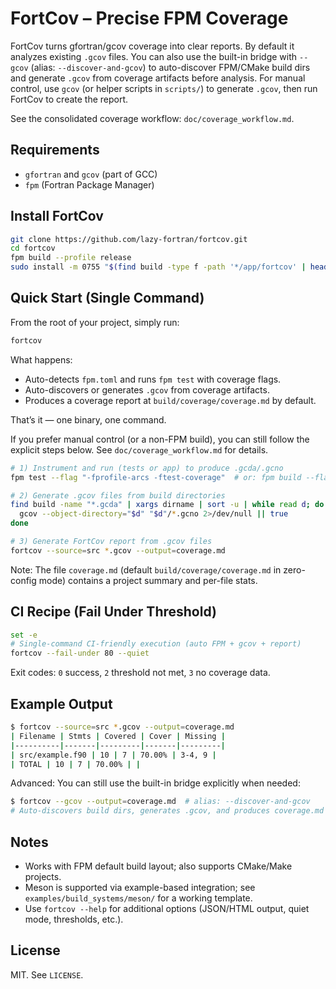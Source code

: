 # FortCov – Precise FPM Coverage

FortCov turns gfortran/gcov coverage into clear reports. By default it analyzes
existing `.gcov` files. You can also use the built-in bridge with `--gcov`
(alias: `--discover-and-gcov`) to auto-discover FPM/CMake build dirs and
generate `.gcov` from coverage artifacts before analysis. For manual control,
use `gcov` (or helper scripts in `scripts/`) to generate `.gcov`, then run
FortCov to create the report.

See the consolidated coverage workflow: `doc/coverage_workflow.md`.

## Requirements

- `gfortran` and `gcov` (part of GCC)
- `fpm` (Fortran Package Manager)

## Install FortCov

```bash
git clone https://github.com/lazy-fortran/fortcov.git
cd fortcov
fpm build --profile release
sudo install -m 0755 "$(find build -type f -path '*/app/fortcov' | head -n1)" /usr/local/bin/fortcov
```

## Quick Start (Single Command)

From the root of your project, simply run:

```bash
fortcov
```

What happens:
- Auto-detects `fpm.toml` and runs `fpm test` with coverage flags.
- Auto-discovers or generates `.gcov` from coverage artifacts.
- Produces a coverage report at `build/coverage/coverage.md` by default.

That’s it — one binary, one command.

If you prefer manual control (or a non-FPM build), you can still follow the
explicit steps below. See `doc/coverage_workflow.md` for details.

```bash
# 1) Instrument and run (tests or app) to produce .gcda/.gcno
fpm test --flag "-fprofile-arcs -ftest-coverage"  # or: fpm build --flag ... && ./build/gfortran_*/app/your_app ...

# 2) Generate .gcov files from build directories
find build -name "*.gcda" | xargs dirname | sort -u | while read d; do
  gcov --object-directory="$d" "$d"/*.gcno 2>/dev/null || true
done

# 3) Generate FortCov report from .gcov files
fortcov --source=src *.gcov --output=coverage.md
```

Note: The file `coverage.md` (default `build/coverage/coverage.md` in
zero-config mode) contains a project summary and per-file stats.

## CI Recipe (Fail Under Threshold)

```bash
set -e
# Single-command CI-friendly execution (auto FPM + gcov + report)
fortcov --fail-under 80 --quiet
```

Exit codes: `0` success, `2` threshold not met, `3` no coverage data.

## Example Output

```bash
$ fortcov --source=src *.gcov --output=coverage.md
| Filename | Stmts | Covered | Cover | Missing |
|----------|-------|---------|-------|---------|
| src/example.f90 | 10 | 7 | 70.00% | 3-4, 9 |
| TOTAL | 10 | 7 | 70.00% | |
```

Advanced: You can still use the built-in bridge explicitly when needed:

```bash
$ fortcov --gcov --output=coverage.md  # alias: --discover-and-gcov
# Auto-discovers build dirs, generates .gcov, and produces coverage.md
```

## Notes

- Works with FPM default build layout; also supports CMake/Make projects.
- Meson is supported via example-based integration; see
  `examples/build_systems/meson/` for a working template.
- Use `fortcov --help` for additional options (JSON/HTML output, quiet mode, thresholds, etc.).

## License

MIT. See `LICENSE`.
